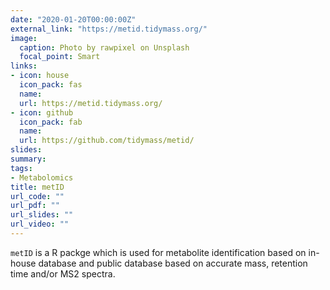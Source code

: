 ```yaml
---
date: "2020-01-20T00:00:00Z"
external_link: "https://metid.tidymass.org/"
image:
  caption: Photo by rawpixel on Unsplash
  focal_point: Smart
links:
- icon: house
  icon_pack: fas
  name: 
  url: https://metid.tidymass.org/
- icon: github
  icon_pack: fab
  name: 
  url: https://github.com/tidymass/metid/
slides: 
summary:
tags:
- Metabolomics
title: metID
url_code: ""
url_pdf: ""
url_slides: ""
url_video: ""
---
```


`metID` is a R packge which is used for metabolite identification based on in-house database and public database based on accurate mass, retention time and/or MS2 spectra.